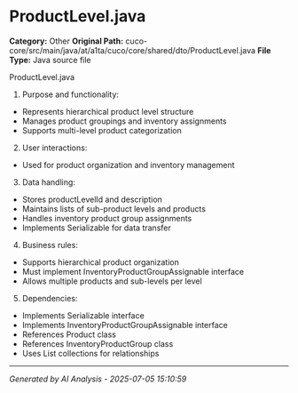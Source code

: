 # ProductLevel.java

**Category:** Other
**Original Path:** cuco-core/src/main/java/at/a1ta/cuco/core/shared/dto/ProductLevel.java
**File Type:** Java source file

ProductLevel.java
1. Purpose and functionality:
- Represents hierarchical product level structure
- Manages product groupings and inventory assignments
- Supports multi-level product categorization

2. User interactions:
- Used for product organization and inventory management

3. Data handling:
- Stores productLevelId and description
- Maintains lists of sub-product levels and products
- Handles inventory product group assignments
- Implements Serializable for data transfer

4. Business rules:
- Supports hierarchical product organization
- Must implement InventoryProductGroupAssignable interface
- Allows multiple products and sub-levels per level

5. Dependencies:
- Implements Serializable interface
- Implements InventoryProductGroupAssignable interface
- References Product class
- References InventoryProductGroup class
- Uses List collections for relationships

---
*Generated by AI Analysis - 2025-07-05 15:10:59*

